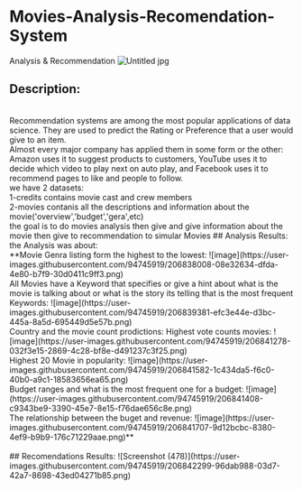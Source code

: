 # Movies-Analysis-Recomendation-System
Analysis &amp; Recommendation 
![Untitled jpg](https://user-images.githubusercontent.com/94745919/206186895-60b9ea24-23c2-4ab2-b2a6-892218f993dd.png)
## Description:
<br/>
Recommendation systems are among the most popular applications of data science. They are used to predict the Rating or Preference that a user would give to an item.
<br/>
Almost every major company has applied them in some form or the other: Amazon uses it to suggest products to customers, YouTube uses it to decide which video to play next on auto play, and Facebook uses it to recommend pages to like and people to follow.
<br/>
we have 2 datasets:
<br/>
1-credits contains movie cast and crew members
<br/>
2-movies contanis all the descriptions and information about the movie('overview','budget','gera',etc)
<br/>
the goal is to do movies analysis then give and give information about the movie then give to recommendation to simular Movies
## Analysis Results:
the Analysis was about:
<br/>
**Movie Genra listing form the highest to the lowest:
![image](https://user-images.githubusercontent.com/94745919/206838008-08e32634-dfda-4e80-b7f9-30d0411c9ff3.png)
<br/>
All Movies have a Keyword that specifies or give a hint about what is the movie is talking about or what is the story its telling 
that is the most frequent Keywords:
![image](https://user-images.githubusercontent.com/94745919/206839381-efc3e44e-d3bc-445a-8a5d-695449d5e57b.png)
<br/>
Country and the movie count prodictions:
<![newplot (1)](https://user-images.githubusercontent.com/94745919/206839330-3caf8966-627e-406f-87d7-b5bd0e4e322a.png)
<br/>
Highest vote counts movies:
![image](https://user-images.githubusercontent.com/94745919/206841278-032f3e15-2869-4c28-bf8e-d491237c3f25.png)
<br/>
Highest 20 Movie in popularity:
![image](https://user-images.githubusercontent.com/94745919/206841582-1c434da5-f6c0-40b0-a9c1-18583656ea65.png)
<br/>
Budget ranges and what is the most frequent one for a budget:
![image](https://user-images.githubusercontent.com/94745919/206841408-c9343be9-3390-45e7-8e15-f76dae656c8e.png)
<br/>
The relationship between the buget and revenue:
![image](https://user-images.githubusercontent.com/94745919/206841707-9d12bcbc-8380-4ef9-b9b9-176c71229aae.png)**
<br/>
<br/>
## Recomendations Results:
![Screenshot (478)](https://user-images.githubusercontent.com/94745919/206842299-96dab988-03d7-42a7-8698-43ed04271b85.png)



